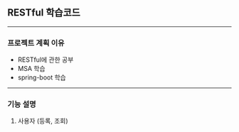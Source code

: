 ## RESTful 학습코드
------
### 프로젝트 계획 이유

- RESTful에 관한 공부
- MSA 학습
- spring-boot 학습

------
### 기능 설명
1. 사용자 (등록, 조회)
